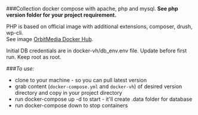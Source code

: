 ###Collection docker compose with apache, php and mysql.
__See php version folder for your project requirement.__

PHP is based on official image with additional extensions, composer, drush, wp-cli.   
See image [OrbitMedia Docker Hub](https://hub.docker.com/r/orbitmedia/php/).

Initial DB credentials are in docker-vh/db_env.env file. Update before first run. Keep root as root.

###_To use:_
* clone to your machine - so you can pull latest version
* grab content (```docker-compose.yml``` and ```docker-vh```) of desired version directory and copy in your project directory
* run docker-compose up -d to start - it'll create .data folder for database
* run docker-compose down to stop containers

